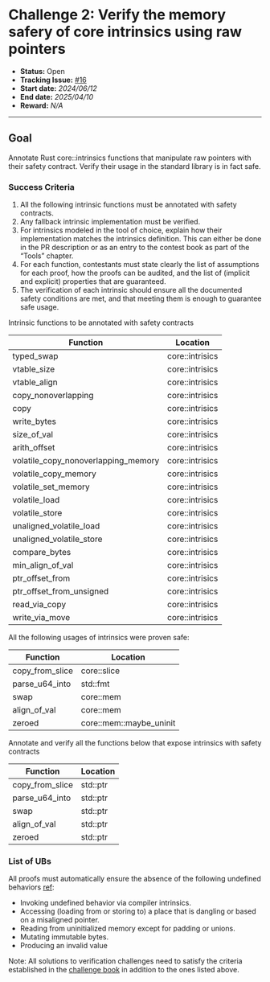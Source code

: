 # Challenge 2: Verify the memory safery of core intrinsics using raw pointers

- **Status:** Open
- **Tracking Issue:** [#16](https://github.com/model-checking/verify-rust-std/issues/16)
- **Start date:** *2024/06/12*
- **End date:** *2025/04/10*
- **Reward:** *N/A*

-------------------


## Goal

Annotate Rust core::intrinsics functions that manipulate raw pointers with their safety contract. Verify their usage in the standard library is in fact safe.

### Success Criteria

1. All the following intrinsic functions must be annotated with safety contracts.
2. Any fallback intrinsic implementation must be verified.
3. For intrinsics modeled in the tool of choice, explain how their implementation matches the intrinsics definition. This can either be done in the PR description or as an entry to the contest book as part of the “Tools” chapter.
4. For each function, contestants must state clearly the list of assumptions for each proof, how the proofs can be audited, and the list of (implicit and explicit) properties that are guaranteed.
5. The verification of each intrinsic should ensure all the documented safety conditions are met, and that meeting them is enough to guarantee safe usage.


Intrinsic functions to be annotated with safety contracts

| Function                            | Location        |
|-------------------------------------|-----------------|
| typed_swap                          | core::intrisics |
| vtable_size                         | core::intrisics |
| vtable_align                        | core::intrisics |
| copy_nonoverlapping                 | core::intrisics |
| copy                                | core::intrisics |
| write_bytes                         | core::intrisics |
| size_of_val                         | core::intrisics |
| arith_offset                        | core::intrisics |
| volatile_copy_nonoverlapping_memory | core::intrisics |
| volatile_copy_memory                | core::intrisics |
| volatile_set_memory                 | core::intrisics |
| volatile_load                       | core::intrisics |
| volatile_store                      | core::intrisics |
| unaligned_volatile_load             | core::intrisics |
| unaligned_volatile_store            | core::intrisics |
| compare_bytes                       | core::intrisics |
| min_align_of_val                    | core::intrisics |
| ptr_offset_from                     | core::intrisics |
| ptr_offset_from_unsigned            | core::intrisics |
| read_via_copy                       | core::intrisics |
| write_via_move                      | core::intrisics |


All the following usages of intrinsics were proven safe:

| Function | Location |
|---------|---------|
|copy_from_slice	| core::slice |
|parse_u64_into	| std::fmt |
|swap | core::mem |
|align_of_val | core::mem |
|zeroed | core::mem::maybe_uninit |



Annotate and verify all the functions below that expose intrinsics with safety contracts

| Function | Location |
|---------|---------|
|copy_from_slice	| std::ptr |
|parse_u64_into	| std::ptr |
|swap | std::ptr |
|align_of_val | std::ptr |
|zeroed | std::ptr |



### List of UBs

All proofs must automatically ensure the absence of the following undefined behaviors [ref](https://github.com/rust-lang/reference/blob/142b2ed77d33f37a9973772bd95e6144ed9dce43/src/behavior-considered-undefined.md):

* Invoking undefined behavior via compiler intrinsics.
* Accessing (loading from or storing to) a place that is dangling or based on a misaligned pointer.
* Reading from uninitialized memory except for padding or unions.
* Mutating immutable bytes.
* Producing an invalid value


Note: All solutions to verification challenges need to satisfy the criteria established in the [challenge book](../general-rules.md)
in addition to the ones listed above.
